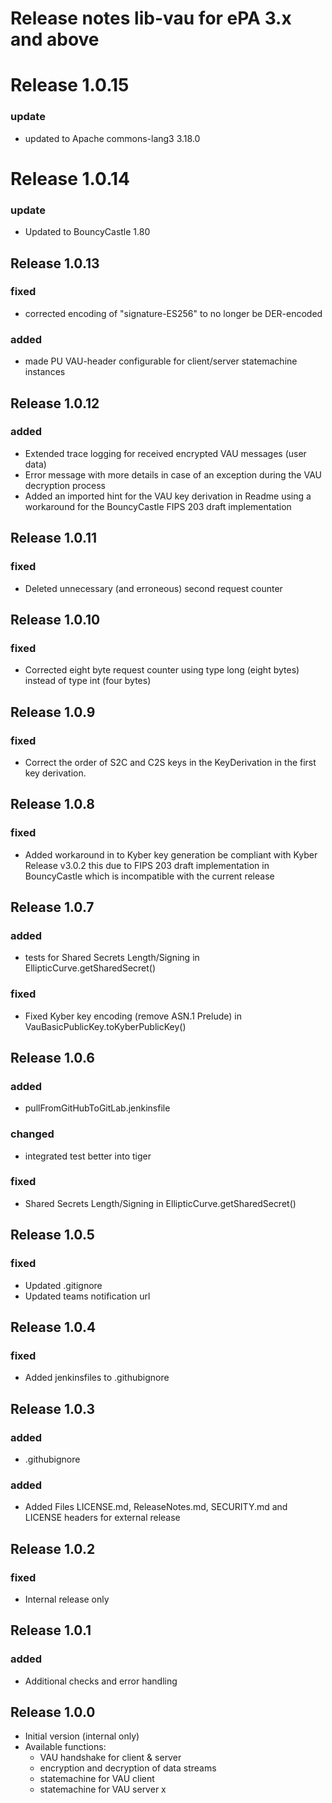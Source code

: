 # Release notes lib-vau for ePA 3.x and above

# Release 1.0.15
### update
- updated to Apache commons-lang3 3.18.0

# Release 1.0.14
### update
- Updated to BouncyCastle 1.80

## Release 1.0.13
### fixed
- corrected encoding of "signature-ES256" to no longer be DER-encoded

### added
- made PU VAU-header configurable for client/server statemachine instances

## Release 1.0.12
### added
- Extended trace logging for received encrypted VAU messages (user data)
- Error message with more details in case of an exception during the VAU decryption process
- Added an imported hint for the VAU key derivation in Readme using a workaround for the BouncyCastle FIPS 203 draft implementation

## Release 1.0.11
### fixed
- Deleted unnecessary (and erroneous) second request counter

## Release 1.0.10
### fixed
- Corrected eight byte request counter using type long (eight bytes) instead of type int (four bytes)

## Release 1.0.9
### fixed
- Correct the order of S2C and C2S keys in the KeyDerivation in the first key derivation.

## Release 1.0.8
### fixed
- Added workaround in to Kyber key generation be compliant with Kyber Release v3.0.2
  this due to FIPS 203 draft implementation in BouncyCastle which is incompatible with the current release

## Release 1.0.7
### added
- tests for Shared Secrets Length/Signing in EllipticCurve.getSharedSecret()

### fixed
- Fixed Kyber key encoding (remove ASN.1 Prelude) in VauBasicPublicKey.toKyberPublicKey()

## Release 1.0.6
### added
- pullFromGitHubToGitLab.jenkinsfile

### changed
- integrated test better into tiger

### fixed
- Shared Secrets Length/Signing in EllipticCurve.getSharedSecret()

## Release 1.0.5
### fixed
- Updated .gitignore
- Updated teams notification url

## Release 1.0.4
### fixed
- Added jenkinsfiles to .githubignore

## Release 1.0.3
### added
- .githubignore

### added
- Added Files LICENSE.md, ReleaseNotes.md, SECURITY.md and LICENSE headers for external release

## Release 1.0.2

### fixed
- Internal release only

## Release 1.0.1

### added
- Additional checks and error handling

## Release 1.0.0
- Initial version (internal only)
- Available functions:
  - VAU handshake for client & server
  - encryption and decryption of data streams
  - statemachine for VAU client
  - statemachine for VAU server
x
